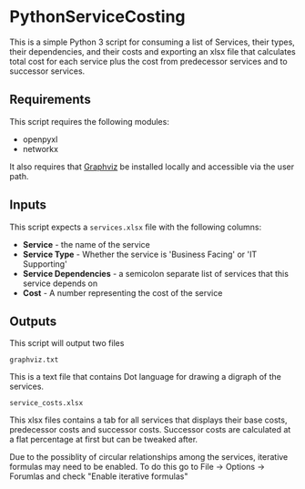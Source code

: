 # PythonServiceCosting
This is a simple Python 3 script for consuming a list of Services, their types, their dependencies, and their costs and exporting an xlsx file that calculates total cost for each service plus the cost from predecessor services and to successor services.

## Requirements
This script requires the following modules:

* openpyxl
* networkx

It also requires that [Graphviz](http://www.graphviz.org/ "Graphviz") be installed locally and accessible via the user path.


## Inputs

This script expects a `services.xlsx` file with the following columns:
* **Service** - the name of the service
* **Service Type** - Whether the service is 'Business Facing' or 'IT Supporting'
* **Service Dependencies** - a semicolon separate list of services that this service depends on
* **Cost** - A number representing the cost of the service

## Outputs

This script will output two files

`graphviz.txt`

This is a text file that contains Dot language for drawing a digraph of the services.

`service_costs.xlsx`

This xlsx files contains a tab for all services that displays their base costs, predecessor costs and successor costs.  Successor costs are calculated at a flat percentage at first but can be tweaked after.

Due to the possiblity of circular relationships among the services, iterative formulas may need to be enabled.  To do this go to File -> Options -> Forumlas and check "Enable iterative formulas"
